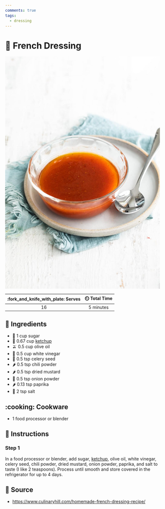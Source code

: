 ```yaml
---
comments: true
tags:
  - dressing
---
```

# :green_salad: French Dressing

![French Dressing](../assets/images/french-dressing.jpg)

| :fork_and_knife_with_plate: Serves | :timer_clock: Total Time |
|:----------------------------------:|:-----------------------: |
| 16 | 5 minutes |

## :salt: Ingredients

- :candy: 1 cup sugar
- :tomato: 0.67 cup [ketchup][1]
- :olive: 0.5 cup olive oil
- :champagne: 0.5 cup white vinegar
- :leafy_green: 0.5 tsp celery seed
- :hot_pepper: 0.5 tsp chili powder
- :hot_pepper: 0.5 tsp dried mustard
- :onion: 0.5 tsp onion powder
- :hot_pepper: 0.13 tsp paprika
- :salt: 2 tsp salt

## :cooking: Cookware

- 1 food processor or blender

## :pencil: Instructions

### Step 1

In a food processor or blender, add sugar, [ketchup][1], olive oil, white vinegar, celery seed, chili powder, dried
mustard, onion powder, paprika, and salt to taste (I like 2 teaspoons). Process until smooth and store covered in the
refrigerator for up to 4 days.

## :link: Source

- <https://www.culinaryhill.com/homemade-french-dressing-recipe/>

[1]: <./sweet-and-spicy-ketchup.md>
